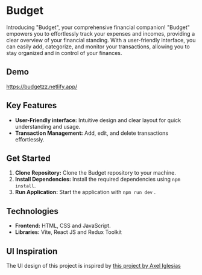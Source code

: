 # Budget
Introducing "Budget", your comprehensive financial companion! "Budget" empowers you to effortlessly track your expenses and incomes, providing a clear overview of your financial standing. With a user-friendly interface, you can easily add, categorize, and monitor your transactions, allowing you to stay organized and in control of your finances.

## Demo
https://budgetzz.netlify.app/
## Key Features

- **User-Friendly interface:** Intuitive design and clear layout for quick understanding and usage.
- **Transaction Management:** Add, edit, and delete transactions effortlessly.

## Get Started

1. **Clone Repository:** Clone the Budget repository to your machine.
2. **Install Dependencies:** Install the required dependencies using `npm install`.
3. **Run Application:** Start the application with `npm run dev` .

## Technologies

- **Frontend:** HTML, CSS and JavaScript.
- **Libraries:** Vite, React JS and Redux Toolkit

## UI Inspiration
The UI design of this project is inspired by [this project by Axel Iglesias](https://webflow.com/made-in-webflow/website/Svelte-Webflow-Budget-App)

